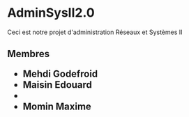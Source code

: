 # AdminSysII2.0

<p>Ceci est notre projet d'administration Réseaux et Systèmes II</p>

<h2>Membres</2>
<ul>
  <li>Mehdi Godefroid</li>
  <li>Maisin Edouard<li>
  <li>Momin Maxime</li>
</ul>
